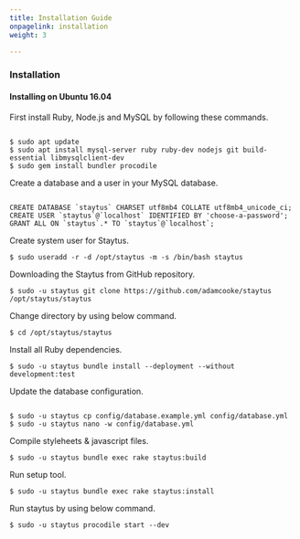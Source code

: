 ```yaml
---
title: Installation Guide
onpagelink: installation
weight: 3

---
```


### **Installation**

#### Installing on Ubuntu 16.04

First install Ruby, Node.js and MySQL by following these commands.

 ```

$ sudo apt update
$ sudo apt install mysql-server ruby ruby-dev nodejs git build-essential libmysqlclient-dev
$ sudo gem install bundler procodile

```

Create a database and a user in your MySQL database.

 ```

CREATE DATABASE `staytus` CHARSET utf8mb4 COLLATE utf8mb4_unicode_ci;
CREATE USER `staytus`@`localhost` IDENTIFIED BY 'choose-a-password';
GRANT ALL ON `staytus`.* TO `staytus`@`localhost`;

```

Create system user for Staytus.

 ```
$ sudo useradd -r -d /opt/staytus -m -s /bin/bash staytus
```

Downloading the Staytus from GitHub repository.

 ```
$ sudo -u staytus git clone https://github.com/adamcooke/staytus /opt/staytus/staytus
```

Change directory by using below command.

 ```
$ cd /opt/staytus/staytus
```

Install all Ruby dependencies.

 ```
$ sudo -u staytus bundle install --deployment --without development:test
```

Update the database configuration.

 ```

$ sudo -u staytus cp config/database.example.yml config/database.yml
$ sudo -u staytus nano -w config/database.yml

```

Compile styleheets &amp; javascript files.

 ```
$ sudo -u staytus bundle exec rake staytus:build
```

Run setup tool.

 ```
$ sudo -u staytus bundle exec rake staytus:install
```

Run staytus by using below command.

 ```
$ sudo -u staytus procodile start --dev
```
